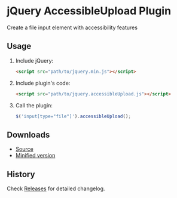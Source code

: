 # jQuery AccessibleUpload Plugin
Create a file input element with accessibility features

## Usage

1. Include jQuery:

	```html
    <script src="path/to/jquery.min.js"></script>
	```

2. Include plugin's code:

	```html
	<script src="path/to/jquery.accessibleUpload.js"></script>
	```

3. Call the plugin:

	```javascript
	$('input[type="file"]').accessibleUpload();
	```

## Downloads

* [Source](https://raw.githubusercontent.com/libeo-vtt/jquery-accessibleUpload/master/dist/jquery.accessibleUpload.js)
* [Minified version](https://raw.githubusercontent.com/libeo-vtt/jquery-accessibleUpload/master/dist/jquery.accessibleUpload.min.js)

## History

Check [Releases](../../releases) for detailed changelog.

